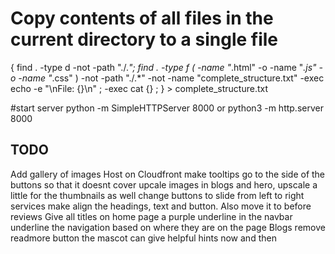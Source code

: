# Copy contents of all files in the current directory to a single file
{ find . -type d -not -path "./.*"; find . -type f \( -name "*.html" -o -name "*.js" -o -name "*.css" \) -not -path "./.*" -not -name "complete_structure.txt" -exec echo -e "\nFile: {}\n" \; -exec cat {} \; } > complete_structure.txt

#start server
python -m SimpleHTTPServer 8000
or
python3 -m http.server 8000


## TODO
Add gallery of images
Host on Cloudfront
make tooltips go to the side of the buttons so that it doesnt cover
upcale images in blogs and hero, upscale a little for the thumbnails as well
change buttons to slide from left to right
services make align the headings, text and button. Also move it to before reviews
Give all titles on home page a purple underline
in the navbar underline the navigation based on where they are on the page
Blogs remove readmore button
the mascot can give helpful hints now and then